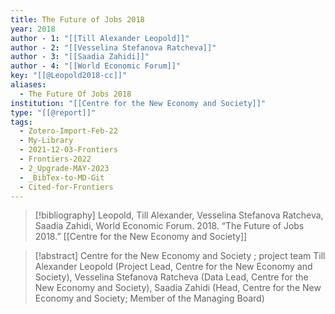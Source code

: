 ```yaml
---
title: The Future of Jobs 2018
year: 2018
author - 1: "[[Till Alexander Leopold]]"
author - 2: "[[Vesselina Stefanova Ratcheva]]"
author - 3: "[[Saadia Zahidi]]"
author - 4: "[[World Economic Forum]]"
key: "[[@Leopold2018-cc]]"
aliases:
  - The Future Of Jobs 2018
institution: "[[Centre for the New Economy and Society]]"
type: "[[@report]]"
tags:
  - Zotero-Import-Feb-22
  - My-Library
  - 2021-12-03-Frontiers
  - Frontiers-2022
  - 2_Upgrade-MAY-2023
  - _BibTex-to-MD-Git
  - Cited-for-Frontiers
---
```


> [!bibliography]
> Leopold, Till Alexander, Vesselina Stefanova Ratcheva, Saadia Zahidi, World Economic Forum. 2018. “The Future of Jobs 2018.” [[Centre for the New Economy and Society]]

> [!abstract]
> Centre for the New Economy and Society ; project team Till Alexander Leopold (Project Lead, Centre for the New Economy and Society), Vesselina Stefanova Ratcheva (Data Lead, Centre for the New Economy and Society), Saadia Zahidi (Head, Centre for the New Economy and Society; Member of the Managing Board)